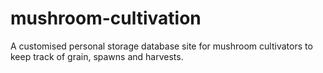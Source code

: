 # mushroom-cultivation
A customised personal storage database site for mushroom cultivators to keep track of grain, spawns and harvests. 
